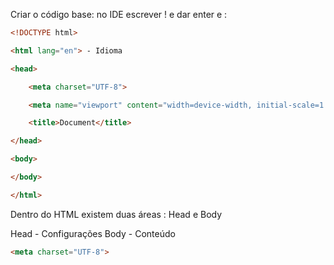 Criar o código base: no IDE escrever ! e dar enter e : 

```html
<!DOCTYPE html>

<html lang="en"> - Idioma

<head>

    <meta charset="UTF-8">

    <meta name="viewport" content="width=device-width, initial-scale=1.0">

    <title>Document</title>

</head>

<body>

</body>

</html>
```

Dentro do HTML existem duas áreas : Head e Body

Head - Configurações
Body - Conteúdo



```html
<meta charset="UTF-8">
```


<meta name="viewport" content="width=device-width, initial-scale=1.0">